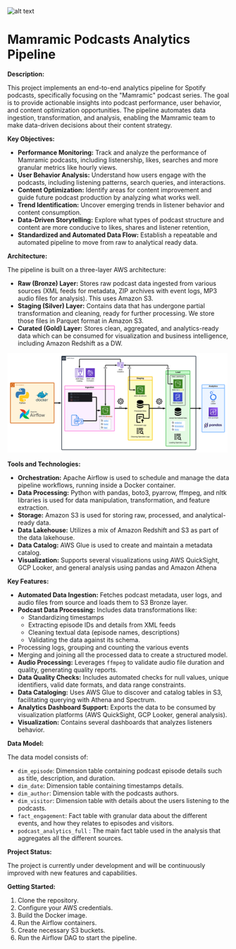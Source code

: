 <img src="appendix/icon.jpeg" width="100" alt="alt text">

# Mamramic Podcasts Analytics Pipeline

**Description:**

This project implements an end-to-end analytics pipeline for Spotify podcasts, specifically focusing on the "Mamramic" podcast series. The goal is to provide actionable insights into podcast performance, user behavior, and content optimization opportunities. The pipeline automates data ingestion, transformation, and analysis, enabling the Mamramic team to make data-driven decisions about their content strategy.

**Key Objectives:**

*   **Performance Monitoring:** Track and analyze the performance of Mamramic podcasts, including listenership, likes, searches and more granular metrics like hourly views.
*   **User Behavior Analysis:**  Understand how users engage with the podcasts, including listening patterns, search queries, and interactions.
*   **Content Optimization:** Identify areas for content improvement and guide future podcast production by analyzing what works well.
*   **Trend Identification:** Uncover emerging trends in listener behavior and content consumption.
*   **Data-Driven Storytelling:** Explore what types of podcast structure and content are more conducive to likes, shares and listener retention,
*   **Standardized and Automated Data Flow:** Establish a repeatable and automated pipeline to move from raw to analytical ready data.

**Architecture:**

The pipeline is built on a three-layer AWS architecture:

*   **Raw (Bronze) Layer:** Stores raw podcast data ingested from various sources (XML feeds for metadata, ZIP archives with event logs, MP3 audio files for analysis). This uses Amazon S3.
*   **Staging (Silver) Layer:** Contains data that has undergone partial transformation and cleaning, ready for further processing. We store those files in Parquet format in Amazon S3.
*   **Curated (Gold) Layer:** Stores clean, aggregated, and analytics-ready data which can be consumed for visualization and business intelligence, including Amazon Redshift as a DW.

<img src="appendix/Spotify Project - Flow.png" width="500" alt="alt text">

**Tools and Technologies:**

*   **Orchestration:** Apache Airflow is used to schedule and manage the data pipeline workflows, running inside a Docker container.
*   **Data Processing:** Python with pandas, boto3, pyarrow, ffmpeg, and nltk libraries is used for data manipulation, transformation, and feature extraction.
*   **Storage:** Amazon S3 is used for storing raw, processed, and analytical-ready data.
*   **Data Lakehouse:**  Utilizes a mix of Amazon Redshift and S3 as part of the data lakehouse.
*   **Data Catalog:** AWS Glue is used to create and maintain a metadata catalog.
*   **Visualization:** Supports several visualizations using AWS QuickSight, GCP Looker, and general analysis using pandas and Amazon Athena

**Key Features:**

*   **Automated Data Ingestion:**  Fetches podcast metadata, user logs, and audio files from source and loads them to S3 Bronze layer.
*   **Podcast Data Processing:** Includes data transformations like:
    * Standardizing timestamps
    * Extracting episode IDs and details from XML feeds
    * Cleaning textual data (episode names, descriptions)
    * Validating the data against its schema.
   *  Processing logs, grouping and counting the various events
   *  Merging and joining all the processed data to create a structured model.
*   **Audio Processing:** Leverages `ffmpeg` to validate audio file duration and quality, generating quality reports.
*   **Data Quality Checks:** Includes automated checks for null values, unique identifiers, valid date formats, and data range constraints.
*   **Data Cataloging:**  Uses AWS Glue to discover and catalog tables in S3, facilitating querying with Athena and Spectrum.
*   **Analytics Dashboard Support:** Exports the data to be consumed by visualization platforms (AWS QuickSight, GCP Looker, general analysis).
*   **Visualization:** Contains several dashboards that analyzes listeners behavior.

**Data Model:**

The data model consists of:
*   `dim_episode`:  Dimension table containing podcast episode details such as title, description, and duration.
*   `dim_date`: Dimension table containing timestamps details.
*   `dim_author`: Dimension table with the podcasts authors.
*   `dim_visitor`: Dimension table with details about the users listening to the podcasts.
*  `fact_engagement`: Fact table with granular data about the different events, and how they relates to episodes and visitors.
* `podcast_analytics_full` : The main fact table used in the analysis that aggregates all the different sources.

**Project Status:**

The project is currently under development and will be continuously improved with new features and capabilities.

**Getting Started:**

1.  Clone the repository.
2.  Configure your AWS credentials.
3.  Build the Docker image.
4.  Run the Airflow containers.
5.  Create necessary S3 buckets.
6.  Run the Airflow DAG to start the pipeline.

